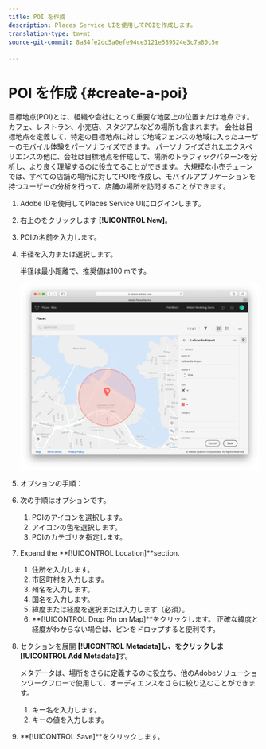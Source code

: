 ```yaml
---
title: POI を作成
description: Places Service UIを使用してPOIを作成します。
translation-type: tm+mt
source-git-commit: 8a84fe2dc5a0efe94ce3121e589524e3c7a80c5e

---
```



# POI を作成 {#create-a-poi}

目標地点(POI)とは、組織や会社にとって重要な地図上の位置または地点です。 カフェ、レストラン、小売店、スタジアムなどの場所も含まれます。 会社は目標地点を定義して、特定の目標地点に対して地域フェンスの地域に入ったユーザーのモバイル体験をパーソナライズできます。 パーソナライズされたエクスペリエンスの他に、会社は目標地点を作成して、場所のトラフィックパターンを分析し、より良く理解するのに役立てることができます。 大規模な小売チェーンでは、すべての店舗の場所に対してPOIを作成し、モバイルアプリケーションを持つユーザーの分析を行って、店舗の場所を訪問することができます。

1. Adobe IDを使用してPlaces Service UIにログインします。
1. 右上のをクリックします **[!UICONTROL New]**。
1. POIの名前を入力します。
1. 半径を入力または選択します。

   半径は最小距離で、推奨値は100 mです。

   ![POIを定義する](/help/assets/define_poi.png)

1. オプションの手順：
1. 次の手順はオプションです。

   1. POIのアイコンを選択します。
   1. アイコンの色を選択します。
   1. POIのカテゴリを指定します。

1. Expand the **[!UICONTROL Location]**section.

   1. 住所を入力します。
   1. 市区町村を入力します。
   1. 州名を入力します。
   1. 国名を入力します。
   1. 緯度または経度を選択または入力します（必須）。
   1. **[!UICONTROL Drop Pin on Map]**をクリックします。
   正確な緯度と経度がわからない場合は、ピンをドロップすると便利です。

1. セクションを展開 **[!UICONTROL Metadata]**し、をクリックしま**[!UICONTROL Add Metadata]**&#x200B;す。

   メタデータは、場所をさらに定義するのに役立ち、他のAdobeソリューションワークフローで使用して、オーディエンスをさらに絞り込むことができます。

   1. キー名を入力します。
   1. キーの値を入力します。

1. **[!UICONTROL  Save]**をクリックします。
